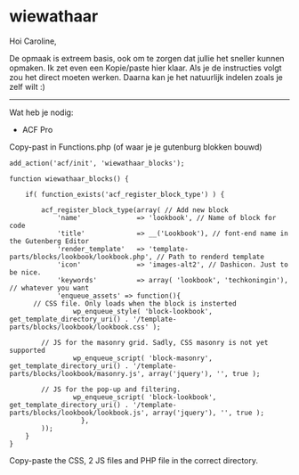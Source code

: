 # wiewathaar

Hoi Caroline,

De opmaak is extreem basis, ook om te zorgen dat jullie het sneller kunnen opmaken. Ik zet even een Kopie/paste hier klaar. Als je de instructies volgt zou het direct moeten werken. Daarna kan je het natuurlijk indelen zoals je zelf wilt :)

---

Wat heb je nodig:
 - ACF Pro

Copy-past in Functions.php (of waar je je gutenburg blokken bouwd)

```
add_action('acf/init', 'wiewathaar_blocks');

function wiewathaar_blocks() {

    if( function_exists('acf_register_block_type') ) {
    
        acf_register_block_type(array( // Add new block
            'name'              => 'lookbook', // Name of block for code
            'title'             => __('Lookbook'), // font-end name in the Gutenberg Editor
            'render_template'   => 'template-parts/blocks/lookbook/lookbook.php', // Path to renderd template
            'icon'              => 'images-alt2', // Dashicon. Just to be nice.
            'keywords'          => array( 'lookbook', 'techkoningin'), // whatever you want
			'enqueue_assets' => function(){
      // CSS file. Only loads when the block is insterted
				wp_enqueue_style( 'block-lookbook', get_template_directory_uri() . '/template-parts/blocks/lookbook/lookbook.css' );
        
        // JS for the masonry grid. Sadly, CSS masonry is not yet supported
				wp_enqueue_script( 'block-masonry', get_template_directory_uri() . '/template-parts/blocks/lookbook/masonry.js', array('jquery'), '', true );
        
        // JS for the pop-up and filtering. 
				wp_enqueue_script( 'block-lookbook', get_template_directory_uri() . '/template-parts/blocks/lookbook/lookbook.js', array('jquery'), '', true );
				  },
        ));
    }
}
```

Copy-paste the CSS, 2 JS files and PHP file in the correct directory.
